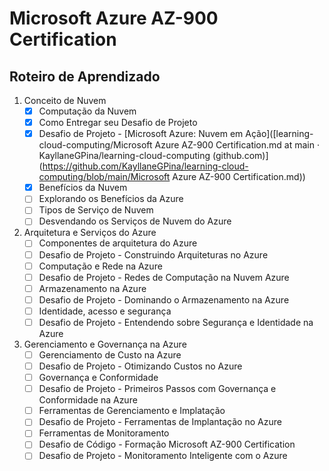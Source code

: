 # Microsoft Azure AZ-900 Certification



## Roteiro de Aprendizado

1. Conceito de Nuvem
   - [x] Computação da Nuvem
   - [x] Como Entregar seu Desafio de Projeto
   - [x] Desafio de Projeto - [Microsoft Azure: Nuvem em Ação]([learning-cloud-computing/Microsoft Azure AZ-900 Certification.md at main · KayllaneGPina/learning-cloud-computing (github.com)](https://github.com/KayllaneGPina/learning-cloud-computing/blob/main/Microsoft Azure AZ-900 Certification.md))
   - [x] Benefícios da Nuvem
   - [ ] Explorando os Benefícios da Azure
   - [ ] Tipos de Serviço de Nuvem
   - [ ] Desvendando os Serviços de Nuvem do Azure
2. Arquitetura e Serviços do Azure
   - [ ] Componentes de arquitetura do Azure
   - [ ] Desafio de Projeto - Construindo Arquiteturas no Azure
   - [ ] Computação e Rede na Azure
   - [ ] Desafio de Projeto - Redes de Computação na Nuvem Azure
   - [ ] Armazenamento na Azure
   - [ ] Desafio de Projeto - Dominando o Armazenamento na Azure
   - [ ] Identidade, acesso e segurança
   - [ ] Desafio de Projeto - Entendendo sobre Segurança e Identidade na Azure
3. Gerenciamento e Governança na Azure
   - [ ] Gerenciamento de Custo na Azure
   - [ ] Desafio de Projeto - Otimizando Custos no Azure
   - [ ] Governança e Conformidade
   - [ ]  Desafio de Projeto - Primeiros Passos com Governança e Conformidade na Azure
   - [ ] Ferramentas de Gerenciamento e Implatação
   - [ ] Desafio de Projeto - Ferramentas de Implantação no Azure
   - [ ] Ferramentas de Monitoramento
   - [ ] Desafio de Código - Formação Microsoft AZ-900 Certification
   - [ ] Desafio de Projeto - Monitoramento Inteligente com o Azure